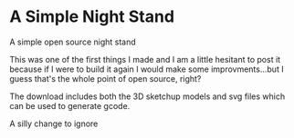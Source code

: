 # A Simple Night Stand

A simple open source night stand

This was one of the first things I made and I am a little hesitant to post it because if I were to build it again I would make some improvments...but I guess that's the whole point of open source, right?

The download includes both the 3D sketchup models and svg files which can be used to generate gcode.

A silly change to ignore
